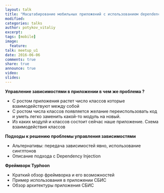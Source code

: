 ```yaml
---
layout: talk
title: "Масштабирование мобильных приложений с использованием dependency injection"
modified:
categories: talks
author: potykov_vitaliy
excerpt:
tags: [mobile]
image:
  feature:
talk: meetup_u1
date: 2016-06-06
comments: true
share: true
announce: true 
video: 
slides: 
---
```



**Управление зависимостями в приложении  в чем же проблема ?**

* С ростом приложения растет число классов которые взаимодействуют между собой
* С ростом числа классов появляется желание переиспользовать код и уметь легко заменить какой-то модуль на новый. 
* Из каких модулй и классов состоит сейчас наше приложение. Схема взаимодействия классов
 
**Подходы к решению проблемы управления зависимостями**

*  Альтернативы: передача зависимостей явно, использование синглтонов
* Описание подхода с Dependency Injection
 
**Фреймворк Typhoon**

* Краткий обзор фреймворка и его возможностей
* Пример использования в приложении СБИС
* Обзор архитектуры приложения СБИС